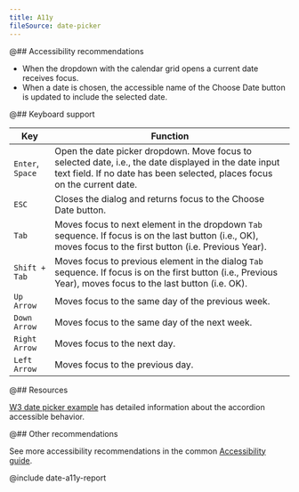 ```yaml
---
title: A11y
fileSource: date-picker
---
```


@## Accessibility recommendations

- When the dropdown with the calendar grid opens a current date receives focus.
- When a date is chosen, the accessible name of the Choose Date button is updated to include the selected date.

@## Keyboard support

| Key              | Function                                                                                                                                                                           |
| ---------------- | ---------------------------------------------------------------------------------------------------------------------------------------------------------------------------------- |
| `Enter`, `Space` | Open the date picker dropdown. Move focus to selected date, i.e., the date displayed in the date input text field. If no date has been selected, places focus on the current date. |
| `ESC`            | Closes the dialog and returns focus to the Choose Date button.                                                                                                                     |
| `Tab`            | Moves focus to next element in the dropdown `Tab` sequence. If focus is on the last button (i.e., OK), moves focus to the first button (i.e. Previous Year).                       |
| `Shift + Tab`    | Moves focus to previous element in the dialog `Tab` sequence. If focus is on the first button (i.e., Previous Year), moves focus to the last button (i.e. OK).                     |
| `Up Arrow`       | Moves focus to the same day of the previous week.                                                                                                                                  |
| `Down Arrow`     | Moves focus to the same day of the next week.                                                                                                                                      |
| `Right Arrow`    | Moves focus to the next day.                                                                                                                                                       |
| `Left Arrow`     | Moves focus to the previous day.                                                                                                                                                   |

@## Resources

[W3 date picker example](https://www.w3.org/TR/wai-aria-practices/examples/dialog-modal/datepicker-dialog.html) has detailed information about the accordion accessible behavior.

@## Other recommendations

See more accessibility recommendations in the common [Accessibility guide](/core-principles/a11y/).

@include date-a11y-report
